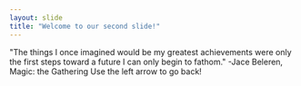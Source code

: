 ```yaml
---
layout: slide
title: "Welcome to our second slide!"
---
```

"The things I once imagined would be my greatest achievements were only the first steps toward a future I can only begin to fathom." -Jace Beleren, Magic: the Gathering
Use the left arrow to go back!
